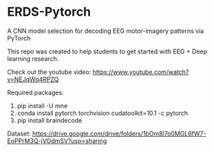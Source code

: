 # ERDS-Pytorch
A CNN model selection for decoding EEG motor-imagery patterns via PyTorch

This repo was created to help students to get started with EEG + Deep learning research. 

Check out the youtube video: https://www.youtube.com/watch?v=NEJqWq4RPZQ

Required packages:
1) pip install -U mne
2) conda install pytorch torchvision cudatoolkit=10.1 -c pytorch
3) pip install braindecode

Dataset: 
https://drive.google.com/drive/folders/1bOm8l7o0MGL6fW7-EoPPrM3Q-jVOdmSV?usp=sharing
